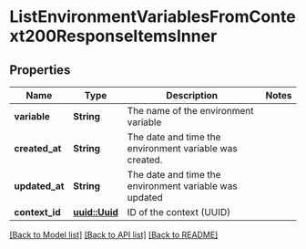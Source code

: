 # ListEnvironmentVariablesFromContext200ResponseItemsInner

## Properties

Name | Type | Description | Notes
------------ | ------------- | ------------- | -------------
**variable** | **String** | The name of the environment variable | 
**created_at** | **String** | The date and time the environment variable was created. | 
**updated_at** | **String** | The date and time the environment variable was updated | 
**context_id** | [**uuid::Uuid**](uuid::Uuid.md) | ID of the context (UUID) | 

[[Back to Model list]](../README.md#documentation-for-models) [[Back to API list]](../README.md#documentation-for-api-endpoints) [[Back to README]](../README.md)


